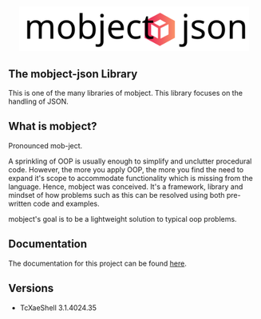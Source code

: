 <p align="center">
  <img width="460"  src="./docs/images/logo.svg">
</p>

## The mobject-json Library

This is one of the many libraries of mobject. This library focuses on the handling of JSON.

## What is mobject?

Pronounced mob-ject.

A sprinkling of OOP is usually enough to simplify and unclutter procedural code. However, the more you apply OOP, the more you find the need to expand it's scope to accommodate functionality which is missing from the language. Hence, mobject was conceived. It's a framework, library and mindset of how problems such as this can be resolved using both pre-written code and examples.

mobject's goal is to be a lightweight solution to typical oop problems.

## Documentation

The documentation for this project can be found [here](https://mobject-dev-team.github.io/mobject-json/#/).

## Versions

- TcXaeShell 3.1.4024.35
